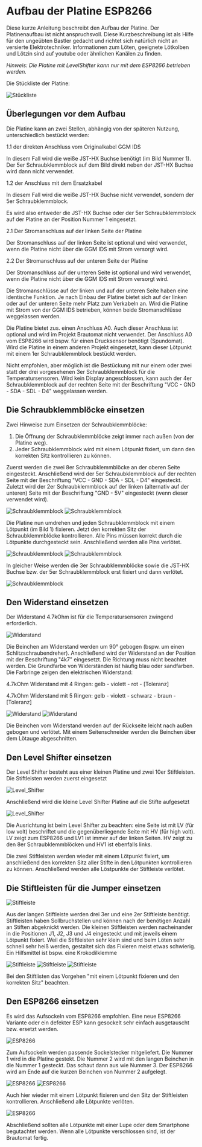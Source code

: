 # Aufbau der Platine ESP8266

Diese kurze Anleitung beschreibt den Aufbau der Platine. Der Platinenaufbau ist nicht anspruchsvoll. Diese Kurzbeschreibung ist als Hilfe für den ungeübten Bastler gedacht und richtet sich natürlich nicht an versierte Elektrotechniker. Informationen zum Löten, geeignete Lötkolben und Lötzin sind auf youtube oder ähnlichen Kanälen zu finden.

_Hinweis: Die Platine mit LevelShifter kann nur mit dem ESP8266 betrieben werden._

Die Stückliste der Platine:

![Stückliste](/docs/img/Stueckliste.jpg)

## Überlegungen vor dem Aufbau

Die Platine kann an zwei Stellen, abhängig von der späteren Nutzung, unterschiedlich bestückt werden:

1.1 der direkten Anschluss vom Originalkabel GGM IDS

In diesem Fall wird die weiße JST-HX Buchse benötigt (im Bild Nummer 1). Der 5er Schraubklemmblock auf dem Bild direkt neben der JST-HX Buchse wird dann nicht verwendet.

1.2 der Anschluss mit dem Ersatzkabel

In diesem Fall wird die weiße JST-HX Buchse nicht verwendet, sondern der 5er Schraubklemmblock.

Es wird also entweder die JST-HX Buchse oder der 5er Schraubklemmblock auf der Platine an der Position Nummer 1 eingesetzt.

2.1 Der Stromanschluss auf der linken Seite der Platine

Der Stromanschluss auf der linken Seite ist optional und wird verwendet, wenn die Platine nicht über die GGM IDS mit Strom versorgt wird.

2.2 Der Stromanschluss auf der unteren Seite der Platine

Der Stromanschluss auf der unteren Seite ist optional und wird verwendet, wenn die Platine nicht über die GGM IDS mit Strom versorgt wird.

Die Stromanschlüsse auf der linken und auf der unteren Seite haben eine identische Funktion. Je nach Einbau der Platine bietet sich auf der linken oder auf der unteren Seite mehr Platz zum Verkabeln an. Wird die Platine mit Strom von der GGM IDS betrieben, können beide Stromanschlüsse weggelassen werden.

Die Platine bietet zus. einen Anschluss A0. Auch dieser Anschluss ist optional und wird im Projekt Brautomat nicht verwendet. Der Anschluss A0 vom ESP8266 wird bspw. für einen Drucksensor benötigt (Spundomat). Wird die Platine in einem anderen Projekt eingesetzt, kann dieser Lötpunkt mit einem 1er Schraubklemmblock bestückt werden.

Nicht empfohlen, aber möglich ist die Bestückung mit nur einem oder zwei statt der drei vorgesehenen 3er Schraubklemmblock für die Temperatursensoren. Wird kein Display angeschlossen, kann auch der 4er Schraubklemmblock auf der rechten Seite mit der Beschriftung "VCC - GND - SDA - SDL - D4" weggelassen werden.

## Die Schraubklemmblöcke einsetzen

Zwei Hinweise zum Einsetzen der Schraubklemmblöcke:

1. Die Öffnung der Schraubklemmblöcke zeigt immer nach außen (von der Platine weg).
2. Jeder Schraubklemmblock wird mit einem Lötpunkt fixiert, um dann den korrekten Sitz kontrollieren zu können.

Zuerst werden die zwei 8er Schraubklemmblöcke an der oberen Seite eingesteckt. Anschließend wird der 5er Schraubklemmblock auf der rechten Seite mit der Beschriftung "VCC - GND - SDA - SDL - D4" eingesteckt. Zuletzt wird der 2er Schraubklemmblock auf der linken (alternativ auf der unteren) Seite mit der Beschriftung "GND - 5V" eingesteckt (wenn dieser verwendet wird).

![Schraubklemmblock](/docs/img/Schraubklemm_1.jpeg) ![Schraubklemmblock](/docs/img/Schraubklemm_2.jpeg)

Die Platine nun umdrehen und jeden Schraubklemmblock mit einem Lötpunkt (im Bild 1) fixieren. Jetzt den korrekten Sitz der Schraubklemmblöcke kontrollieren. Alle Pins müssen korrekt durch die Lötpunkte durchgesteckt sein. Anschließend werden alle Pins verlötet.

![Schraubklemmblock](/docs/img/Schraubklemm_5.jpeg) ![Schraubklemmblock](/docs/img/Schraubklemm_4.jpeg)

In gleicher Weise werden die 3er Schraubklemmblöcke sowie die JST-HX Buchse bzw. der 5er Schraubklemmblock erst fixiert und dann verlötet.

![Schraubklemmblock](/docs/img/Schraubklemm_3.jpeg)

## Den Widerstand einsetzen

Der Widerstand 4.7kOhm ist für die Temperatursensoren zwingend erforderlich.

![Widerstand](/docs/img/Widerstand_1.jpeg)

Die Beinchen am Widerstand werden um 90° gebogen (bspw. um einen Schlitzschraubendreher). Anschließend wird der Widerstand an der Position mit der Beschriftung "4k7" eingesetzt. Die Richtung muss nicht beachtet werden. Die Grundfarbe von Widerständen ist häufig blau oder sandfarben. Die Farbringe zeigen den elektrischen Widerstand:

4.7kOhm Widerstand mit 4 Ringen: gelb - violett - rot - [Toleranz]

4.7kOhm Widerstand mit 5 Ringen: gelb - violett - schwarz - braun - [Toleranz]

![Widerstand](/docs/img/Widerstand_2.jpeg) ![Widerstand](/docs/img/Widerstand_3.jpeg)

Die Beinchen vom Widerstand werden auf der Rückseite leicht nach außen gebogen und verlötet. Mit einem Seitenschneider werden die Beinchen über dem Lötauge abgeschnitten.

## Den Level Shifter einsetzen

Der Level Shifter besteht aus einer kleinen Platine und zwei 10er Stiftleisten. Die Stiftleisten werden zuerst eingesetzt

![Level_Shifter](/docs/img/Level_Shifter_1.jpeg)

Anschließend wird die kleine Level Shifter Platine auf die Stifte aufgesetzt

![Level_Shifter](/docs/img/Level_Shifter_2.jpeg)

Die Ausrichtung ist beim Level Shifter zu beachten: eine Seite ist mit LV (für low volt) beschriftet und die gegenüberliegende Seite mit HV (für high volt). LV zeigt zum ESP8266 und LV1 ist immer auf der linken Seiten.
HV zeigt zu den 8er Schraubklemmblöcken und HV1 ist ebenfalls links.

Die zwei Stiftleisten werden wieder mit einem Lötpunkt fixiert, um anschließend den korrekten Sitz aller Stifte in den Lötpunkten kontrollieren zu können. Anschließend werden alle Löstpunkte der Stiftleiste verlötet.

## Die Stiftleisten für die Jumper einsetzen

![Stiftleiste](/docs/img/Stiftleiste_1.jpeg)

Aus der langen Stiftleiste werden drei 3er und eine 2er Stiftleiste benötigt. Stiftleisten haben Sollbruchstellen und können nach der benötigen Anzahl an Stiften abgeknickt werden. Die kleinen Stiftleisten werden nacheinander in die Positionen J1, J2, J3 und J4 eingesteckt und mit jeweils einem Lötpunkt fixiert. Weil die Stiftleisten sehr klein sind und beim Löten sehr schnell sehr heiß werden, gestaltet sich das Fixieren meist etwas schwierig. Ein Hilfsmittel ist bspw. eine Krokodilklemme

![Stiftleiste](/docs/img/Stiftleiste_2.jpeg) ![Stiftleiste](/docs/img/Stiftleiste_3.jpeg) ![Stiftleiste](/docs/img/Stiftleiste_4.jpeg)

Bei den Stiftlisten das Vorgehen "mit einem Lötpunkt fixieren und den korrekten Sitz" beachten.

## Den ESP8266 einsetzen

Es wird das Aufsockeln vom ESP8266 empfohlen. Eine neue ESP8266 Variante oder ein defekter ESP kann gesockelt sehr einfach ausgetauscht bzw. ersetzt werden.

![ESP8266](/docs/img/ESP8266_1.jpeg)

Zum Aufsockeln werden passende Sockelstecker mitgeliefert. Die Nummer 1 wird in die Platine gestekt. Die Nummer 2 wird mit den langen Beinchen in die Nummer 1 gesteckt. Das schaut dann aus wie Nummer 3. Der ESP8266 wird am Ende auf die kurzen Beinchen von Nummer 2 aufgelegt.

![ESP8266](/docs/img/ESP8266_2.jpeg) ![ESP8266](/docs/img/ESP8266_3.jpeg)

Auch hier wieder mit einem Lötpunkt fixieren und den Sitz der Stiftleisten kontrollieren. Anschließend alle Lötpunkte verlöten.

![ESP8266](/docs/img/ESP8266_4.jpeg)

Abschließend sollten alle Lötpunkte mit einer Lupe oder dem Smartphone begutachtet werden. Wenn alle Lötpunkte verschlossen sind, ist der Brautomat fertig.
